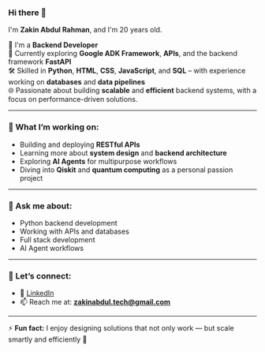 ### Hi there 👋  
I'm **Zakin Abdul Rahman**, and I'm 20 years old.

🔭 I'm a **Backend Developer**  
🌱 Currently exploring **Google ADK Framework**, **APIs**, and the backend framework **FastAPI**  
🛠️ Skilled in **Python**, **HTML**, **CSS**, **JavaScript**, and **SQL** – with experience working on **databases** and **data pipelines**  
🌐 Passionate about building **scalable** and **efficient** backend systems, with a focus on performance-driven solutions.

---

### 🚀 What I’m working on:
- Building and deploying **RESTful APIs**
- Learning more about **system design** and **backend architecture**
- Exploring **AI Agents** for multipurpose workflows
- Diving into **Qiskit** and **quantum computing** as a personal passion project

---

### 💬 Ask me about:
- Python backend development
- Working with APIs and databases
- Full stack development
- AI Agent workflows

---

### 🤝 Let’s connect:
- 💼 [LinkedIn](https://www.linkedin.com/in/zakin-abdul-a3991a263)
- 📫 Reach me at: **zakinabdul.tech@gmail.com**

---

⚡ **Fun fact:** I enjoy designing solutions that not only work — but scale smartly and efficiently 🚀
